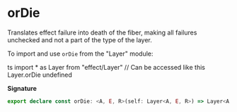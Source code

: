 # orDie

Translates effect failure into death of the fiber, making all failures
unchecked and not a part of the type of the layer.

To import and use `orDie` from the "Layer" module:

ts
import \* as Layer from "effect/Layer"
// Can be accessed like this
Layer.orDie
undefined

**Signature**

```ts
export declare const orDie: <A, E, R>(self: Layer<A, E, R>) => Layer<A, never, R>
```
